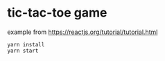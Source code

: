 # tic-tac-toe game

example from https://reactjs.org/tutorial/tutorial.html

```
yarn install
yarn start
```
